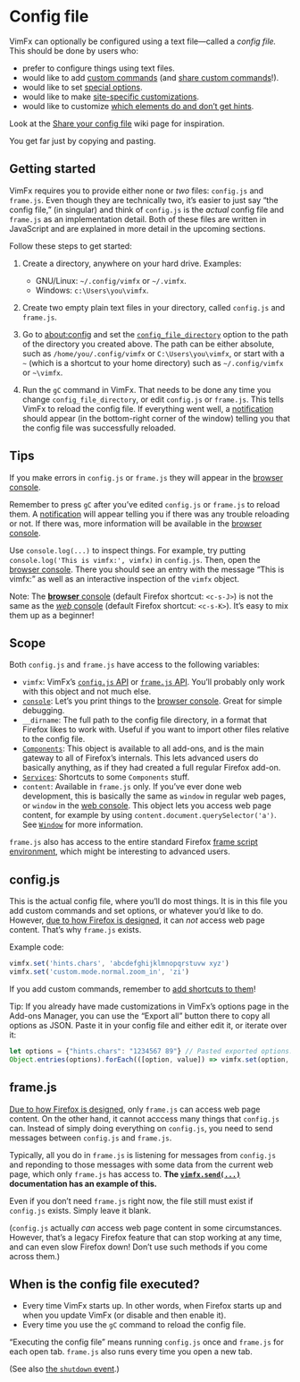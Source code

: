 <!--
This is part of the VimFx documentation.
Copyright Simon Lydell 2015, 2016.
See the file README.md for copying conditions.
-->

# Config file

VimFx can optionally be configured using a text file—called a _config file._
This should be done by users who:

- prefer to configure things using text files.
- would like to add [custom commands] \(and [share custom commands]!).
- would like to set [special options].
- would like to make [site-specific customizations][overrides].
- would like to customize [which elements do and don’t get hints][hint-matcher].

Look at the [Share your config file] wiki page for inspiration.

You get far just by copying and pasting.

[custom commands]: api.md#vimfxaddcommandoptions-fn
[special options]: options.md#special-options
[overrides]: api.md#vimfxaddoptionoverrides-and-vimfxaddkeyoverrides
[hint-matcher]: api.md#vimfxsethintmatcherhintmatcher
[share custom commands]: https://github.com/akhodakivskiy/VimFx/wiki/Custom-Commands
[Share your config file]: https://github.com/akhodakivskiy/VimFx/wiki/Share-your-config-file


## Getting started

VimFx requires you to provide either none or _two_ files: `config.js` and
`frame.js`. Even though they are technically two, it’s easier to just say “the
config file,” (in singular) and think of `config.js` is the _actual_ config file
and `frame.js` as an implementation detail. Both of these files are written in
JavaScript and are explained in more detail in the upcoming sections.

Follow these steps to get started:

1. Create a directory, anywhere on your hard drive. Examples:

   - GNU/Linux: `~/.config/vimfx` or `~/.vimfx`.
   - Windows: `c:\Users\you\vimfx`.

2. Create two empty plain text files in your directory, called `config.js` and
   `frame.js`.

3. Go to [about:config] and set the [`config_file_directory`] option to the path
   of the directory you created above. The path can be either absolute, such as
   `/home/you/.config/vimfx` or `C:\Users\you\vimfx`, or start with a `~` (which
   is a shortcut to your home directory) such as `~/.config/vimfx` or `~\vimfx`.

4. Run the `gC` command in VimFx. That needs to be done any time you change
   `config_file_directory`, or edit `config.js` or `frame.js`. This tells VimFx
   to reload the config file. If everything went well, a [notification] should
   appear (in the bottom-right corner of the window) telling you that the config
   file was successfully reloaded.

[about:config]: http://kb.mozillazine.org/About:config
[`config_file_directory`]: options.md#config_file_directory
[advanced option]: options.md#advanced-options
[notification]: notifications.md


## Tips

If you make errors in `config.js` or `frame.js` they will appear in the [browser
console].

Remember to press `gC` after you’ve edited `config.js` or `frame.js` to reload
them. A [notification] will appear telling you if there was any trouble
reloading or not. If there was, more information will be available in the
[browser console].

Use `console.log(...)` to inspect things. For example, try putting
`console.log('This is vimfx:', vimfx)` in `config.js`. Then, open the [browser
console]. There you should see an entry with the message “This is vimfx:” as
well as an interactive inspection of the `vimfx` object.

Note: The [**browser** console][browser console] (default Firefox shortcut:
`<c-s-J>`) is not the same as the [_web_ console][web console] (default Firefox
shortcut: `<c-s-K>`). It’s easy to mix them up as a beginner!

[browser console]: https://developer.mozilla.org/en-US/docs/Tools/Browser_Console
[web console]: https://developer.mozilla.org/en-US/docs/Tools/Web_Console
[notification]: notifications.md


## Scope

Both `config.js` and `frame.js` have access to the following variables:

- `vimfx`: VimFx’s [`config.js` API] or [`frame.js` API]. You’ll probably only
  work with this object and not much else.
- [`console`]: Let’s you print things to the [browser console]. Great for simple
  debugging.
- `__dirname`: The full path to the config file directory, in a format that
  Firefox likes to work with. Useful if you want to import other files relative
  to the config file.
- [`Components`]: This object is available to all add-ons, and is the main
  gateway to all of Firefox’s internals. This lets advanced users do basically
  anything, as if they had created a full regular Firefox add-on.
- [`Services`]: Shortcuts to some `Components` stuff.
- `content`: Available in `frame.js` only. If you’ve ever done web development,
  this is basically the same as `window` in regular web pages, or `window` in
  the [web console]. This object lets you access web page content, for example
  by using `content.document.querySelector('a')`. See [`Window`] for more
  information.

`frame.js` also has access to the entire standard Firefox [frame script
environment], which might be interesting to advanced users.

[`config.js` API]: api.md#configjs-api
[`frame.js` API]: api.md#framejs-api
[`console`]: https://developer.mozilla.org/en-US/docs/Web/API/console
[`Components`]: https://developer.mozilla.org/en-US/docs/Mozilla/Tech/XPCOM/Language_Bindings/Components_object
[`Services`]: https://developer.mozilla.org/en-US/docs/Mozilla/JavaScript_code_modules/Services.jsm
[frame script environment]: https://developer.mozilla.org/en-US/Firefox/Multiprocess_Firefox/Frame_script_environment
[`Window`]: https://developer.mozilla.org/en-US/docs/Web/API/Window
[browser console]: https://developer.mozilla.org/en-US/docs/Tools/Browser_Console
[web console]: https://developer.mozilla.org/en-US/docs/Tools/Web_Console


## config.js

This is the actual config file, where you’ll do most things. It is in this file
you add custom commands and set options, or whatever you’d like to do. However,
[due to how Firefox is designed][e10s], it can _not_ access web page content.
That’s why `frame.js` exists.

Example code:

```js
vimfx.set('hints.chars', 'abcdefghijklmnopqrstuvw xyz')
vimfx.set('custom.mode.normal.zoom_in', 'zi')
```

If you add custom commands, remember to [add shortcuts to
them][custom-command-shortcuts]!

Tip: If you already have made customizations in VimFx’s options page in the
Add-ons Manager, you can use the “Export all” button there to copy all options
as JSON. Paste it in your config file and either edit it, or iterate over it:

```js
let options = {"hints.chars": "1234567 89"} // Pasted exported options.
Object.entries(options).forEach(([option, value]) => vimfx.set(option, value))
```

[custom-command-shortcuts]: api.md#user-content-custom-command-shortcuts
[e10s]: https://developer.mozilla.org/en-US/Firefox/Multiprocess_Firefox


## frame.js

[Due to how Firefox is designed][e10s], only `frame.js` can access web page
content. On the other hand, it cannot acccess many things that `config.js` can.
Instead of simply doing everything on `config.js`, you need to send messages
between `config.js` and `frame.js`.

Typically, all you do in `frame.js` is listening for messages from `config.js`
and reponding to those messages with some data from the current web page, which
only `frame.js` has access to. **The [`vimfx.send(...)`] documentation has an
example of this.**

Even if you don’t need `frame.js` right now, the file still must exist if
`config.js` exists. Simply leave it blank.

(`config.js` actually _can_ access web page content in some circumstances.
However, that’s a legacy Firefox feature that can stop working at any time, and
can even slow Firefox down! Don’t use such methods if you come across them.)

[`vimfx.send(...)`]: api.md#vimfxsendvim-message-data--null-callback--null
[e10s]: https://developer.mozilla.org/en-US/Firefox/Multiprocess_Firefox


## When is the config file executed?

- Every time VimFx starts up. In other words, when Firefox starts up and when
  you update VimFx (or disable and then enable it).
- Every time you use the `gC` command to reload the config file.

“Executing the config file” means running `config.js` once and `frame.js` for
each open tab. `frame.js` also runs every time you open a new tab.

(See also [the `shutdown` event].)

[the `shutdown` event]: api.md#the-shutdown-event
